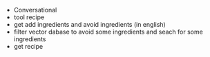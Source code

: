* Conversational
* tool recipe
* get add ingredients and avoid ingredients (in english)
* filter vector dabase to avoid some ingredients and seach for some ingredients
* get recipe
